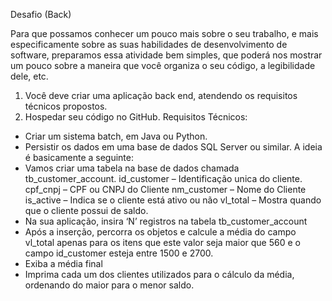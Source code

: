 Desafio (Back)

Para que possamos conhecer um pouco mais sobre o seu trabalho, e mais especificamente sobre as suas
habilidades de desenvolvimento de software, preparamos essa atividade bem simples, que poderá nos mostrar
um pouco sobre a maneira que você organiza o seu código, a legibilidade dele, etc.
1. Você deve criar uma aplicação back end, atendendo os requisitos técnicos propostos.
2. Hospedar seu código no GitHub.
Requisitos Técnicos:
- Criar um sistema batch, em Java ou Python.
- Persistir os dados em uma base de dados SQL Server ou similar.
A ideia é basicamente a seguinte:
- Vamos criar uma tabela na base de dados chamada tb_customer_account.
id_customer – Identificação unica do cliente.
cpf_cnpj – CPF ou CNPJ do Cliente
nm_customer – Nome do Cliente
is_active – Indica se o cliente está ativo ou não
vl_total – Mostra quando que o cliente possui de saldo.
- Na sua aplicação, insira ‘N’ registros na tabela tb_customer_account
- Após a inserção, percorra os objetos e calcule a média do campo vl_total apenas para os itens que este valor
seja maior que 560 e o campo id_customer esteja entre 1500 e 2700.
- Exiba a média final
- Imprima cada um dos clientes utilizados para o cálculo da média, ordenando do maior para o menor saldo.
